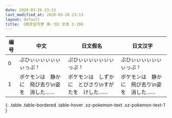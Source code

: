 ```yaml
---
date: 2020-03-26 23:13
last_modified_at: 2020-03-26 23:13
layout: default
title: 《精灵宝可梦 黑／白》文本 2-190
---
```

| 编号 | 中文 | 日文假名 | 日文汉字 |
| ---- | ---- | ---- | --- |
| 0 | ぷひぃぃぃぃぃぃぃっぷ！ | ぷひぃぃぃぃぃぃぃっぷ！ | ぷひぃぃぃぃぃぃぃっぷ！ |
| 1 | ポケモンは　静かに　飛び去り\n姿を　消した…… | ポケモンは　しずかに　とびさり\nすがたを　けした…… | ポケモンは　静かに　飛び去り\n姿を　消した…… |
{: .table .table-bordered .table-hover .xz-pokemon-text .xz-pokemon-text-1 }